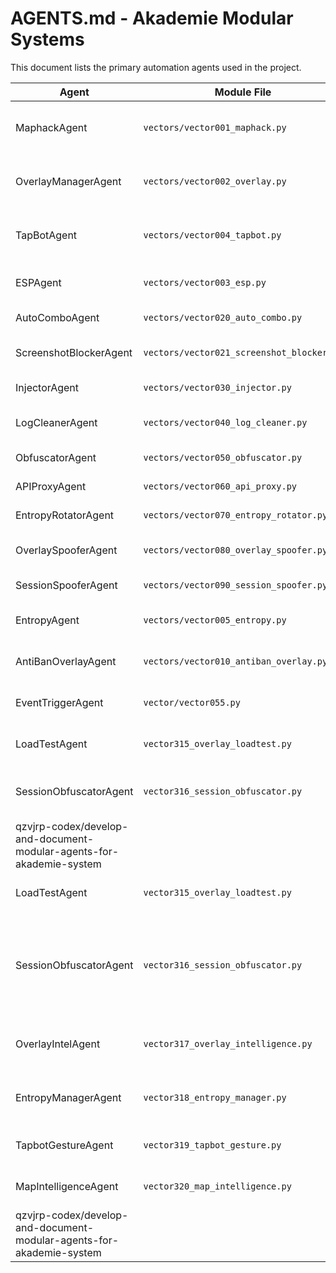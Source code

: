 # AGENTS.md - Akademie Modular Systems

This document lists the primary automation agents used in the project.

| Agent                | Module File                  | Responsibility                               | Inputs        | Outputs       |
|----------------------|------------------------------|----------------------------------------------|---------------|---------------|
| MaphackAgent         | `vectors/vector001_maphack.py` | Reveal enemy positions and draw ESP boxes   | Frame stream  | Overlay rects |
| OverlayManagerAgent  | `vectors/vector002_overlay.py` | Manage overlay visibility and frame updates | Frame stream  | Rendered UI   |
| TapBotAgent          | `vectors/vector004_tapbot.py`  | Send randomized tap commands                | None          | Touch events  |
| ESPAgent             | `vectors/vector003_esp.py`     | Draw entity boxes on overlay                | Frame stream  | Box count     |
| AutoComboAgent       | `vectors/vector020_auto_combo.py` | Execute skill combos                       | Combo list    | Skill log     |
| ScreenshotBlockerAgent | `vectors/vector021_screenshot_blocker.py` | Hide overlay during screenshots | Events        | Blocks        |
| InjectorAgent        | `vectors/vector030_injector.py` | Dynamically load modules                    | Module list   | Loaded count  |
| LogCleanerAgent      | `vectors/vector040_log_cleaner.py` | Remove overlay/audit logs                 | Directory     | Files cleaned |
| ObfuscatorAgent      | `vectors/vector050_obfuscator.py` | Rename files for stealth                   | File list     | New paths     |
| APIProxyAgent        | `vectors/vector060_api_proxy.py` | Proxy and log API calls                    | Requests      | Responses     |
| EntropyRotatorAgent  | `vectors/vector070_entropy_rotator.py` | Rotate overlay seeds                      | None          | Seed list     |
| OverlaySpooferAgent  | `vectors/vector080_overlay_spoofer.py` | Spoof overlay window names                | Name opt      | New name      |
| SessionSpooferAgent  | `vectors/vector090_session_spoofer.py` | Generate fake session IDs                 | None          | Session ID    |
| EntropyAgent         | `vectors/vector005_entropy.py` | Rotate random seeds for other modules       | None          | New entropy   |
| AntiBanOverlayAgent  | `vectors/vector010_antiban_overlay.py` | Hide overlay on screenshot events         | Events        | Clean state   |
| EventTriggerAgent | `vector/vector055.py` | Detect in-game trigger events | Event list | Matched events |
| LoadTestAgent        | `vector315_overlay_loadtest.py`        | Overlay stress/load cycles                | cycles config | Remaining handles |
| SessionObfuscatorAgent | `vector316_session_obfuscator.py` | Randomize session IDs and overlay names | None | New session ID |
| qzvjrp-codex/develop-and-document-modular-agents-for-akademie-system
| LoadTestAgent        | `vector315_overlay_loadtest.py`        | Overlay stress/load cycles                | cycles config | Remaining handles |
| SessionObfuscatorAgent | `vector316_session_obfuscator.py` | Randomize session IDs and overlay names | None | New session codex/develop-and-document-modular-agents-for-akademie-system
| OverlayIntelAgent | `vector317_overlay_intelligence.py` | Monitor overlay FPS and memory usage | None | Metric list |
| EntropyManagerAgent | `vector318_entropy_manager.py` | Rotate seeds for overlay and tap modules | None | Seed list |
| TapbotGestureAgent | `vector319_tapbot_gesture.py` | Simulate taps and swipes with entropy | Gesture plan | Touch events |
| MapIntelligenceAgent | `vector320_map_intelligence.py` | Build heatmap of enemy sightings | Frame stream | Heatmap data |
| qzvjrp-codex/develop-and-document-modular-agents-for-akademie-system

